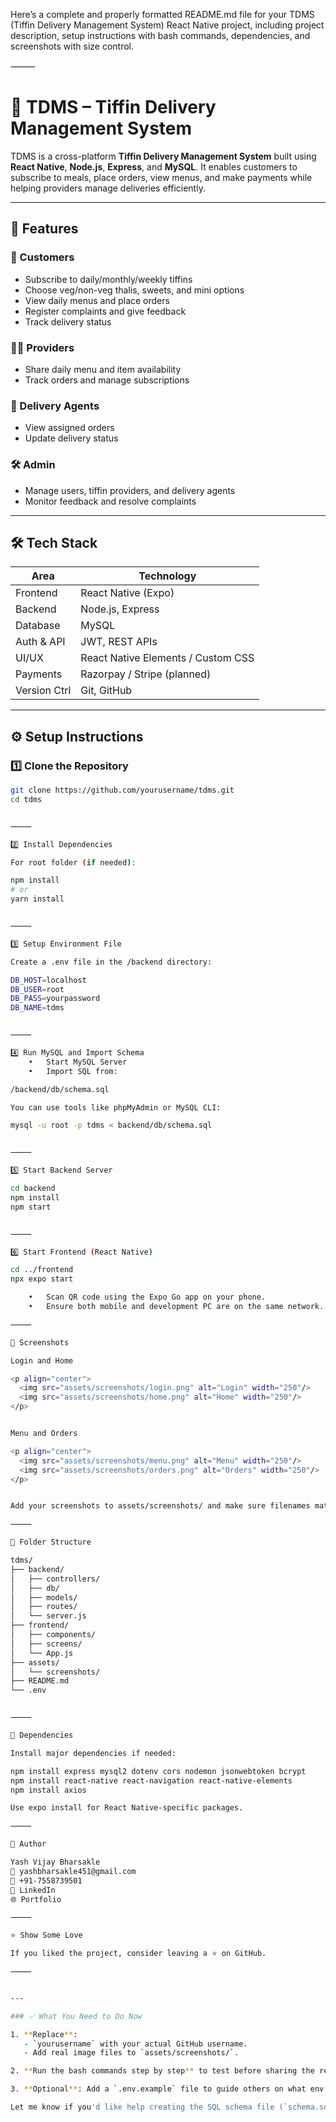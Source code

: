 Here’s a complete and properly formatted README.md file for your TDMS (Tiffin Delivery Management System) React Native project, including project description, setup instructions with bash commands, dependencies, and screenshots with size control.

⸻


# 🍱 TDMS – Tiffin Delivery Management System

TDMS is a cross-platform **Tiffin Delivery Management System** built using **React Native**, **Node.js**, **Express**, and **MySQL**. It enables customers to subscribe to meals, place orders, view menus, and make payments while helping providers manage deliveries efficiently.

---

## 🚀 Features

### 👤 Customers
- Subscribe to daily/monthly/weekly tiffins
- Choose veg/non-veg thalis, sweets, and mini options
- View daily menus and place orders
- Register complaints and give feedback
- Track delivery status

### 🧑‍🍳 Providers
- Share daily menu and item availability
- Track orders and manage subscriptions

### 🚚 Delivery Agents
- View assigned orders
- Update delivery status

### 🛠 Admin
- Manage users, tiffin providers, and delivery agents
- Monitor feedback and resolve complaints

---

## 🛠 Tech Stack

| Area         | Technology                         |
|--------------|-------------------------------------|
| Frontend     | React Native (Expo)                |
| Backend      | Node.js, Express                   |
| Database     | MySQL                              |
| Auth & API   | JWT, REST APIs                     |
| UI/UX        | React Native Elements / Custom CSS |
| Payments     | Razorpay / Stripe (planned)        |
| Version Ctrl | Git, GitHub                        |

---

## ⚙️ Setup Instructions

### 1️⃣ Clone the Repository

```bash
git clone https://github.com/yourusername/tdms.git
cd tdms


⸻

2️⃣ Install Dependencies

For root folder (if needed):

npm install
# or
yarn install


⸻

3️⃣ Setup Environment File

Create a .env file in the /backend directory:

DB_HOST=localhost
DB_USER=root
DB_PASS=yourpassword
DB_NAME=tdms


⸻

4️⃣ Run MySQL and Import Schema
	•	Start MySQL Server
	•	Import SQL from:

/backend/db/schema.sql

You can use tools like phpMyAdmin or MySQL CLI:

mysql -u root -p tdms < backend/db/schema.sql


⸻

5️⃣ Start Backend Server

cd backend
npm install
npm start


⸻

6️⃣ Start Frontend (React Native)

cd ../frontend
npx expo start

	•	Scan QR code using the Expo Go app on your phone.
	•	Ensure both mobile and development PC are on the same network.

⸻

📸 Screenshots

Login and Home

<p align="center">
  <img src="assets/screenshots/login.png" alt="Login" width="250"/>
  <img src="assets/screenshots/home.png" alt="Home" width="250"/>
</p>


Menu and Orders

<p align="center">
  <img src="assets/screenshots/menu.png" alt="Menu" width="250"/>
  <img src="assets/screenshots/orders.png" alt="Orders" width="250"/>
</p>


Add your screenshots to assets/screenshots/ and make sure filenames match.

⸻

📁 Folder Structure

tdms/
├── backend/
│   ├── controllers/
│   ├── db/
│   ├── models/
│   ├── routes/
│   └── server.js
├── frontend/
│   ├── components/
│   ├── screens/
│   └── App.js
├── assets/
│   └── screenshots/
├── README.md
└── .env


⸻

📎 Dependencies

Install major dependencies if needed:

npm install express mysql2 dotenv cors nodemon jsonwebtoken bcrypt
npm install react-native react-navigation react-native-elements
npm install axios

Use expo install for React Native-specific packages.

⸻

🙌 Author

Yash Vijay Bharsakle
📧 yashbharsakle451@gmail.com
📱 +91-7558739501
🔗 LinkedIn
🌐 Portfolio

⸻

⭐️ Show Some Love

If you liked the project, consider leaving a ⭐ on GitHub.

⸻


---

### ✅ What You Need to Do Now

1. **Replace**:
   - `yourusername` with your actual GitHub username.
   - Add real image files to `assets/screenshots/`.

2. **Run the bash commands step by step** to test before sharing the repo.

3. **Optional**: Add a `.env.example` file to guide others on what env variables are needed.

Let me know if you'd like help creating the SQL schema file (`schema.sql`) or adding API documentation next!
